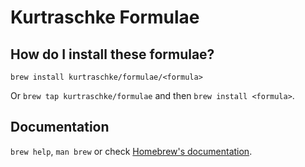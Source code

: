 # Kurtraschke Formulae

## How do I install these formulae?

`brew install kurtraschke/formulae/<formula>`

Or `brew tap kurtraschke/formulae` and then `brew install <formula>`.

## Documentation

`brew help`, `man brew` or check [Homebrew's documentation](https://docs.brew.sh).

